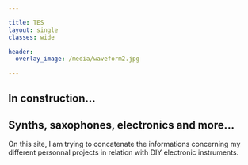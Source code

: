 ```yaml
---

title: TES
layout: single
classes: wide

header:
  overlay_image: /media/waveform2.jpg

---
```


## In construction…

## Synths, saxophones, electronics and more…

On this site, I am trying to concatenate the informations concerning my different personnal projects in relation with DIY electronic instruments.


